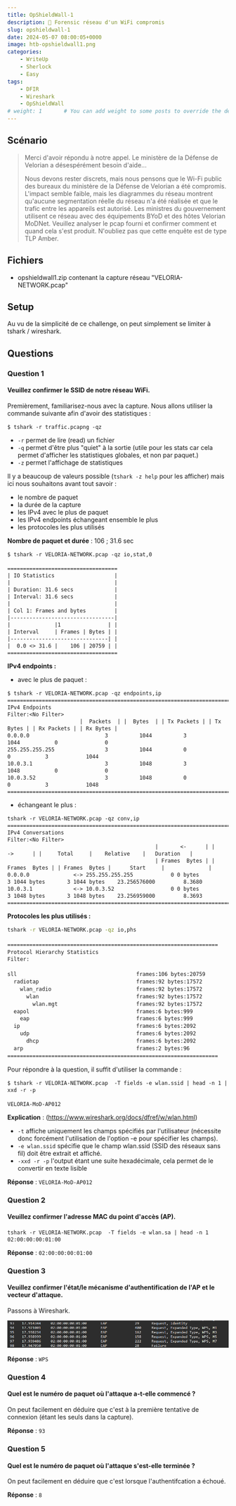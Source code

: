 ```yaml
---
title: OpShieldWall-1
description: 🛜 Forensic réseau d'un WiFi compromis
slug: opshieldwall-1
date: 2024-05-07 08:00:05+0000
image: htb-opshieldwall1.png
categories:
    - WriteUp
    - Sherlock
    - Easy
tags:
    - DFIR
    - Wireshark
    - OpShieldWall
# weight: 1       # You can add weight to some posts to override the default sorting (date descending)
---
```


## Scénario
>Merci d'avoir répondu à notre appel. Le ministère de la Défense de Velorian a désespérément besoin d'aide...
>
>Nous devons rester discrets, mais nous pensons que le Wi-Fi public des bureaux du ministère de la Défense de Velorian a été compromis. L'impact semble faible, mais les diagrammes du réseau montrent qu'aucune segmentation réelle du réseau n'a été réalisée et que le trafic entre les appareils est autorisé. Les ministres du gouvernement utilisent ce réseau avec des équipements BYoD et des hôtes Velorian MoDNet. Veuillez analyser le pcap fourni et confirmer comment et quand cela s'est produit. N'oubliez pas que cette enquête est de type TLP Amber.

## Fichiers
- opshieldwall1.zip contenant la capture réseau "VELORIA-NETWORK.pcap" 


## Setup
Au vu de la simplicité de ce challenge, on peut simplement se limiter à tshark / wireshark.


## Questions

### Question 1
#### Veuillez confirmer le SSID de notre réseau WiFi.

Premièrement, familiarisez-nous avec la capture. Nous allons utiliser la commande suivante afin d'avoir des statistiques : 
```shell
$ tshark -r traffic.pcapng -qz
```
- `-r` permet de lire (read) un fichier
- `-q` permet d'être plus "quiet" à la sortie (utile pour les stats car cela permet d'afficher les statistiques globales, et non par paquet.)
- `-z` permet l'affichage de statistiques

Il y a beaucoup de valeurs possible (`tshark -z help` pour les afficher) mais ici nous souhaitons avant tout savoir : 
- le nombre de paquet 
- la durée de la capture
- les IPv4 avec le plus de paquet
- les IPv4 endpoints échangeant ensemble le plus
- les protocoles les plus utilisés 

**Nombre de paquet et durée** : 106 ; 31.6 sec
```shell
$ tshark -r VELORIA-NETWORK.pcap -qz io,stat,0

===================================
| IO Statistics                   |
|                                 |
| Duration: 31.6 secs             |
| Interval: 31.6 secs             |
|                                 |
| Col 1: Frames and bytes         |
|---------------------------------|
|              |1               | |
| Interval     | Frames | Bytes | |
|-------------------------------| |
|  0.0 <> 31.6 |    106 | 20759 | |
===================================
```

**IPv4 endpoints :**
- avec le plus de paquet : 
```shell
$ tshark -r VELORIA-NETWORK.pcap -qz endpoints,ip       
================================================================================
IPv4 Endpoints
Filter:<No Filter>
                       |  Packets  | |  Bytes  | | Tx Packets | | Tx Bytes | | Rx Packets | | Rx Bytes |
0.0.0.0                        3          1044          3            1044           0               0   
255.255.255.255                3          1044          0               0           3            1044   
10.0.3.1                       3          1048          3            1048           0               0   
10.0.3.52                      3          1048          0               0           3            1048   
================================================================================
```

- échangeant le plus : 
```shell
tshark -r VELORIA-NETWORK.pcap -qz conv,ip              
================================================================================
IPv4 Conversations
Filter:<No Filter>
                                               |       <-      | |       ->      | |     Total     |    Relative    |   Duration   |
                                               | Frames  Bytes | | Frames  Bytes | | Frames  Bytes |      Start     |              |
0.0.0.0              <-> 255.255.255.255            0 0 bytes         3 1044 bytes       3 1044 bytes    23.256576000         8.3680
10.0.3.1             <-> 10.0.3.52                  0 0 bytes         3 1048 bytes       3 1048 bytes    23.256959000         8.3693
================================================================================
```

**Protocoles les plus utilisés :**
```bash
tshark -r VELORIA-NETWORK.pcap -qz io,phs        

===================================================================
Protocol Hierarchy Statistics
Filter: 

sll                                      frames:106 bytes:20759
  radiotap                               frames:92 bytes:17572
    wlan_radio                           frames:92 bytes:17572
      wlan                               frames:92 bytes:17572
        wlan.mgt                         frames:92 bytes:17572
  eapol                                  frames:6 bytes:999
    eap                                  frames:6 bytes:999
  ip                                     frames:6 bytes:2092
    udp                                  frames:6 bytes:2092
      dhcp                               frames:6 bytes:2092
  arp                                    frames:2 bytes:96
===================================================================

```

Pour répondre à la question, il suffit d'utiliser la commande : 
```shell
$ tshark -r VELORIA-NETWORK.pcap  -T fields -e wlan.ssid | head -n 1 | xxd -r -p

VELORIA-MoD-AP012
```

**Explication** :
(https://www.wireshark.org/docs/dfref/w/wlan.html)
- `-t` affiche uniquement les champs spécifiés par l'utilisateur (nécessite donc forcément l'utilisation de l'option -e pour spécifier les champs).
- `-e wlan.ssid` spécifie que le champ wlan.ssid (SSID des réseaux sans fil) doit être extrait et affiché.
- `-xxd -r -p` l'output étant une suite hexadécimale, cela permet de le convertir en texte lisible

**Réponse** : 
``VELORIA-MoD-AP012``	

### Question 2
#### Veuillez confirmer l'adresse MAC du point d'accès (AP).

```shell
tshark -r VELORIA-NETWORK.pcap  -T fields -e wlan.sa | head -n 1
02:00:00:00:01:00
```

**Réponse** : 
``02:00:00:00:01:00``	

### Question 3
#### Veuillez confirmer l'état/le mécanisme d'authentification de l'AP et le vecteur d'attaque.
Passons à Wireshark.

![Séquence EAP (Extensible Authentication Protocol)](pictures/image.png)

**Réponse** : 
``WPS``	

### Question 4
#### Quel est le numéro de paquet où l'attaque a-t-elle commencé ?

On peut facilement en déduire que c'est à la première tentative de connexion (étant les seuls dans la capture).

**Réponse** : 
``93``	


### Question 5
#### Quel est le numéro de paquet où l'attaque s'est-elle terminée ?

On peut facilement en déduire que c'est lorsque l'authentifcation a échoué.

**Réponse** : 
``8``	
